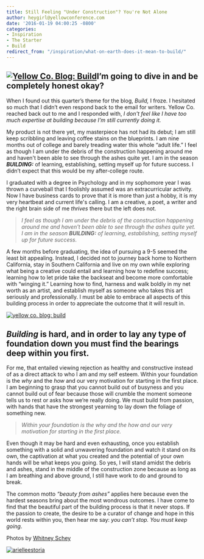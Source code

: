 ```yaml
---
title: Still Feeling "Under Construction"? You're Not Alone
author: heygirl@yellowconference.com
date: '2016-01-19 04:00:25 -0800'
categories:
- Inspiration
- The Starter
- Build
redirect_from: "/inspiration/what-on-earth-does-it-mean-to-build/"
---
```


## [![Yellow Co. Blog: Build](https://yellow-blog-images.imgix.net/2016/01/metzDARLING-26.jpg)](https://yellow-blog-images.imgix.net/2016/01/metzDARLING-26.jpg)I’m going to dive in and be completely honest okay?

When I found out this quarter’s theme for the blog, _Build,_ I froze. I hesitated so much that I didn’t even respond back to the email for writers. Yellow Co. reached back out to me and I responded with, _I don't feel like I have too much expertise at building because I’m still currently doing it._

My product is not there yet, my masterpiece has not had its debut; I am still keep scribbling and leaving coffee stains on the blueprints. I am nine months out of college and barely treading water this whole “adult life.” I feel as though I am under the debris of the construction happening around me and haven't been able to see through the ashes quite yet. I am in the season _**BUILDING:**_ of learning, establishing, setting myself up for future success. I didn’t expect that this would be my after-college route.

I graduated with a degree in Psychology and in my sophomore year I was thrown a curveball that I foolishly assumed was an extracurricular activity. Now I have business cards to prove that it is more than just a hobby, it is my very heartbeat and current life's calling. I am a creative, a poet, a writer and the right brain side of me _thrives_ there but the left does not.

> _I feel as though I am under the debris of the construction happening around me and haven't been able to see through the ashes quite yet. I am in the season **BUILDING:** of learning, establishing, setting myself up for future success._

A few months before graduating, the idea of pursuing a 9-5 seemed the least bit appealing. Instead, I decided not to journey back home to Northern California, stay in Southern California and live on my own while exploring what being a creative could entail and learning how to redefine success; learning how to let pride take the backseat and become more comfortable with “winging it.” Learning how to find, harness and walk boldly in my net worth as an artist, and establish myself as someone who takes this art seriously and professionally. I must be able to embrace all aspects of this building process in order to appreciate the outcome that it will result in.

[![yellow co. blog: build](https://yellow-blog-images.imgix.net/2016/01/metzDARLING-12.jpg)](https://yellow-blog-images.imgix.net/2016/01/metzDARLING-12.jpg)

## **_Building_** is hard, and in order to lay any type of foundation down you must find the bearings deep within you first.

For me, that entailed viewing rejection as healthy and constructive instead of as a direct attack to who I am and my self esteem. Within your foundation is the _why_ and the _how_ and our very motivation for starting in the first place. I am beginning to grasp that you cannot build out of busyness and you cannot build out of fear because those will crumble the moment someone tells us to rest or asks how we’re really doing. We must build from passion, with hands that have the strongest yearning to lay down the foliage of something new.

> _Within your foundation is the why and the how and our very motivation for starting in the first place._

Even though it may be hard and even exhausting, once you establish something with a solid and unwavering foundation and watch it stand on its own, the captivation at what you created and the potential of your own hands will be what keeps you going. So yes, I will stand amidst the debris and ashes, stand in the middle of the construction zone because as long as I am breathing and above ground, I still have work to do and ground to break.

The common motto _“beauty from ashes”_ applies here because even the hardest seasons bring about the most wondrous outcomes. I have come to find that the beautiful part of the building process is that it never stops. If the passion to create, the desire to be a curator of change and hope in this world rests within you, then hear me say: _you can’t stop. You must keep going_.

Photos by [Whitney Schey](http://whitneydarling.com/blog/)

[![arielleestoria](https://yellow-blog-images.imgix.net/2016/01/arielleestoria.jpg)](http://arielleestoria.com/)
